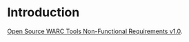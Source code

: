 # Introduction #

[Open Source WARC Tools Non-Functional Requirements v1.0](http://warc-tools.googlecode.com/files/warc_tools_nfr.pdf).
